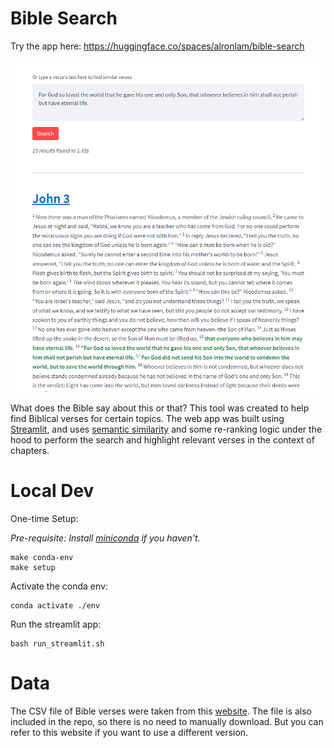 # Bible Search

Try the app here: https://huggingface.co/spaces/alronlam/bible-search

![App Screenshot](/static/app_screenshot.PNG)


What does the Bible say about this or that? This tool was created to help find Biblical verses for certain topics. The web app was built using [Streamlit](streamlit.io), and uses [semantic similarity](https://github.com/UKPLab/sentence-transformers) and some re-ranking logic under the hood to perform the search and highlight relevant verses in the context of chapters.

# Local Dev

One-time Setup:

*Pre-requisite: Install [miniconda](https://docs.conda.io/en/latest/miniconda.html) if you haven't.*

```
make conda-env
make setup
```

Activate the conda env:
```
conda activate ./env
```

Run the streamlit app:
```
bash run_streamlit.sh
```

# Data
The CSV file of Bible verses were taken from this [website](https://my-bible-study.appspot.com/). The file is also included in the repo, so there is no need to manually download. But you can refer to this website if you want to use a different version.
